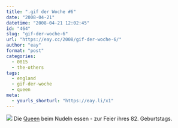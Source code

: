 ```yaml
---
title: ".gif der Woche #6"
date: "2008-04-21"
datetime: "2008-04-21 12:02:45"
id: "464"
slug: "gif-der-woche-6"
url: "https://eay.cc/2008/gif-der-woche-6/"
author: "eay"
format: "post"
categories:
  - 0815
  - the-others
tags:
  - england
  - gif-der-woche
  - queen
meta:
  - yourls_shorturl: "https://eay.li/x1"
---
```


![](/uploads/2008/queen.gif) Die [Queen](http://de.wikipedia.org/wiki/Elisabeth_II._(Vereinigtes_K%C3%B6nigreich)) beim Nudeln essen - zur Feier ihres 82. Geburtstags.
